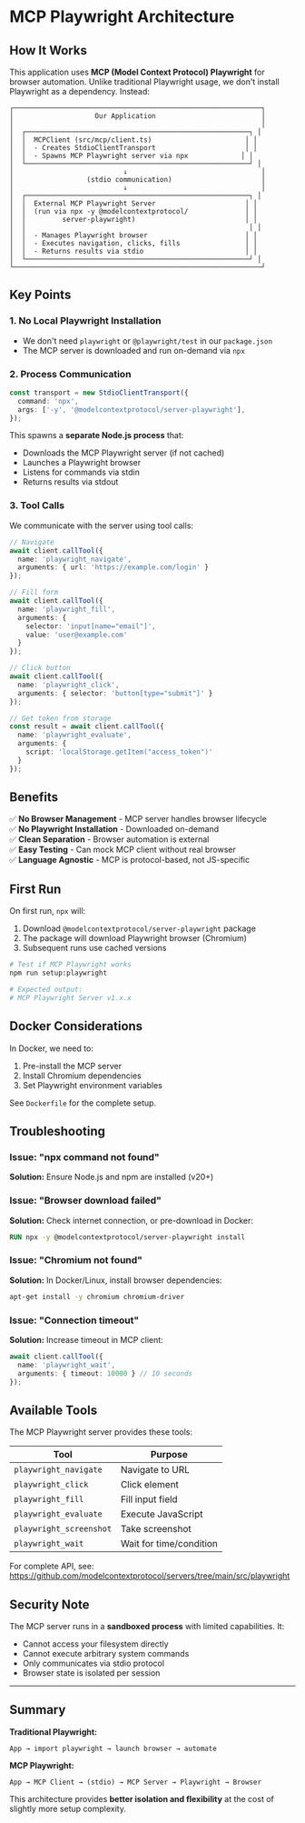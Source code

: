 # MCP Playwright Architecture

## How It Works

This application uses **MCP (Model Context Protocol) Playwright** for browser automation. Unlike traditional Playwright usage, we don't install Playwright as a dependency. Instead:

```
┌─────────────────────────────────────────────────────────────┐
│                    Our Application                          │
│                                                             │
│  ┌───────────────────────────────────────────────────────┐ │
│  │  MCPClient (src/mcp/client.ts)                       │ │
│  │  - Creates StdioClientTransport                      │ │
│  │  - Spawns MCP Playwright server via npx             │ │
│  └───────────────────────────────────────────────────────┘ │
│                           ↓                                 │
│                  (stdio communication)                      │
│                           ↓                                 │
│  ┌───────────────────────────────────────────────────────┐ │
│  │  External MCP Playwright Server                      │ │
│  │  (run via npx -y @modelcontextprotocol/              │ │
│  │         server-playwright)                           │ │
│  │                                                       │ │
│  │  - Manages Playwright browser                        │ │
│  │  - Executes navigation, clicks, fills                │ │
│  │  - Returns results via stdio                         │ │
│  └───────────────────────────────────────────────────────┘ │
└─────────────────────────────────────────────────────────────┘
```

## Key Points

### 1. **No Local Playwright Installation**
- We don't need `playwright` or `@playwright/test` in our `package.json`
- The MCP server is downloaded and run on-demand via `npx`

### 2. **Process Communication**
```typescript
const transport = new StdioClientTransport({
  command: 'npx',
  args: ['-y', '@modelcontextprotocol/server-playwright'],
});
```

This spawns a **separate Node.js process** that:
- Downloads the MCP Playwright server (if not cached)
- Launches a Playwright browser
- Listens for commands via stdin
- Returns results via stdout

### 3. **Tool Calls**
We communicate with the server using tool calls:

```typescript
// Navigate
await client.callTool({
  name: 'playwright_navigate',
  arguments: { url: 'https://example.com/login' }
});

// Fill form
await client.callTool({
  name: 'playwright_fill',
  arguments: { 
    selector: 'input[name="email"]',
    value: 'user@example.com'
  }
});

// Click button
await client.callTool({
  name: 'playwright_click',
  arguments: { selector: 'button[type="submit"]' }
});

// Get token from storage
const result = await client.callTool({
  name: 'playwright_evaluate',
  arguments: { 
    script: 'localStorage.getItem("access_token")' 
  }
});
```

## Benefits

✅ **No Browser Management** - MCP server handles browser lifecycle  
✅ **No Playwright Installation** - Downloaded on-demand  
✅ **Clean Separation** - Browser automation is external  
✅ **Easy Testing** - Can mock MCP client without real browser  
✅ **Language Agnostic** - MCP is protocol-based, not JS-specific  

## First Run

On first run, `npx` will:
1. Download `@modelcontextprotocol/server-playwright` package
2. The package will download Playwright browser (Chromium)
3. Subsequent runs use cached versions

```bash
# Test if MCP Playwright works
npm run setup:playwright

# Expected output:
# MCP Playwright Server v1.x.x
```

## Docker Considerations

In Docker, we need to:
1. Pre-install the MCP server
2. Install Chromium dependencies
3. Set Playwright environment variables

See `Dockerfile` for the complete setup.

## Troubleshooting

### Issue: "npx command not found"
**Solution:** Ensure Node.js and npm are installed (v20+)

### Issue: "Browser download failed"
**Solution:** Check internet connection, or pre-download in Docker:
```dockerfile
RUN npx -y @modelcontextprotocol/server-playwright install
```

### Issue: "Chromium not found"
**Solution:** In Docker/Linux, install browser dependencies:
```bash
apt-get install -y chromium chromium-driver
```

### Issue: "Connection timeout"
**Solution:** Increase timeout in MCP client:
```typescript
await client.callTool({
  name: 'playwright_wait',
  arguments: { timeout: 10000 } // 10 seconds
});
```

## Available Tools

The MCP Playwright server provides these tools:

| Tool | Purpose |
|------|---------|
| `playwright_navigate` | Navigate to URL |
| `playwright_click` | Click element |
| `playwright_fill` | Fill input field |
| `playwright_evaluate` | Execute JavaScript |
| `playwright_screenshot` | Take screenshot |
| `playwright_wait` | Wait for time/condition |

For complete API, see: https://github.com/modelcontextprotocol/servers/tree/main/src/playwright

## Security Note

The MCP server runs in a **sandboxed process** with limited capabilities. It:
- Cannot access your filesystem directly
- Cannot execute arbitrary system commands
- Only communicates via stdio protocol
- Browser state is isolated per session

---

## Summary

**Traditional Playwright:**
```
App → import playwright → launch browser → automate
```

**MCP Playwright:**
```
App → MCP Client → (stdio) → MCP Server → Playwright → Browser
```

This architecture provides **better isolation and flexibility** at the cost of slightly more setup complexity.


